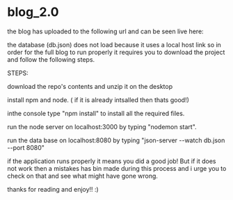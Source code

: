 # blog_2.0

the blog has uploaded to the following url and can be seen live here:

the database (db.json) does not load because it uses a local host link so in order for the full blog to run properly it requires you to download the project and follow the following steps.

STEPS:

download the repo's contents and unzip it on the desktop

install npm and node. ( if it is already intsalled then thats good!)

inthe console type "npm install" to install all the required files.

run the node server on localhost:3000 by typing "nodemon start".

run the data base on localhost:8080 by typing "json-server --watch db.json --port 8080"

if the application runs properly it means you did a good job! But if it does not work then a mistakes has bin made during this process and i urge you to check on that and see what might have gone wrong.

thanks for reading and enjoy!! :)
